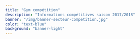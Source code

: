 ```yaml
---
title: "Gym compétition"
description: "Informations compétitives saison 2017/2018"
banner: "/img/banner-secteur-competition.jpg"
color: "text-blue"
background: "banner-light"
---
```

